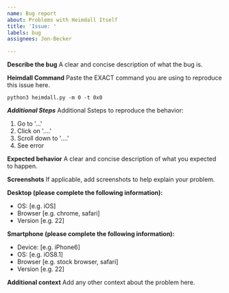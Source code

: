```yaml
---
name: Bug report
about: Problems with Heimdall Itself
title: 'Issue: '
labels: bug
assignees: Jon-Becker

---
```


**Describe the bug**
A clear and concise description of what the bug is.

**Heimdall Command**
Paste the EXACT command you are using to reproduce this issue here.
```
python3 heimdall.py -m 0 -t 0x0
```

***Additional Steps***
Additional Ssteps to reproduce the behavior:
1. Go to '...'
2. Click on '....'
3. Scroll down to '....'
4. See error

**Expected behavior**
A clear and concise description of what you expected to happen.

**Screenshots**
If applicable, add screenshots to help explain your problem.

**Desktop (please complete the following information):**
 - OS: [e.g. iOS]
 - Browser [e.g. chrome, safari]
 - Version [e.g. 22]

**Smartphone (please complete the following information):**
 - Device: [e.g. iPhone6]
 - OS: [e.g. iOS8.1]
 - Browser [e.g. stock browser, safari]
 - Version [e.g. 22]

**Additional context**
Add any other context about the problem here.
